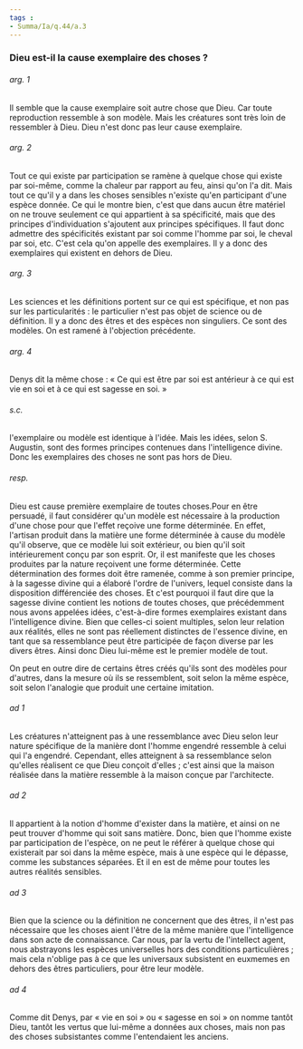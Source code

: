 ```yaml
---
tags : 
- Summa/Ia/q.44/a.3
---
```


### Dieu est-il la cause exemplaire des choses ?

###### arg. 1
Il semble que la cause exemplaire soit autre chose que Dieu. Car toute reproduction ressemble à son modèle. Mais les créatures sont très loin de ressembler à Dieu. Dieu n'est donc pas leur cause exemplaire. 

###### arg. 2
Tout ce qui existe par participation se ramène à quelque chose qui existe par soi-même, comme la chaleur par rapport au feu, ainsi qu'on l'a dit. Mais tout ce qu'il y a dans les choses sensibles n'existe qu'en participant d'une espèce donnée. Ce qui le montre bien, c'est que dans aucun être matériel on ne trouve seulement ce qui appartient à sa spécificité, mais que des principes d'individuation s'ajoutent aux principes spécifiques. Il faut donc admettre des spécificités existant par soi comme l'homme par soi, le cheval par soi, etc. C'est cela qu'on appelle des exemplaires. Il y a donc des exemplaires qui existent en dehors de Dieu. 

###### arg. 3
Les sciences et les définitions portent sur ce qui est spécifique, et non pas sur les particularités : le particulier n'est pas objet de science ou de définition. Il y a donc des êtres et des espèces non singuliers. Ce sont des modèles. On est ramené à l'objection précédente. 

###### arg. 4
Denys dit la même chose : « Ce qui est être par soi est antérieur à ce qui est vie en soi et à ce qui est sagesse en soi. » 

###### s.c.
l'exemplaire ou modèle est identique à l'idée. Mais les idées, selon S. Augustin, sont des formes principes contenues dans l'intelligence divine. Donc les exemplaires des choses ne sont pas hors de Dieu. 

###### resp.
Dieu est cause première exemplaire de toutes choses.Pour en être persuadé, il faut considérer qu'un modèle est nécessaire à la production d'une chose pour que l'effet reçoive une forme déterminée. En effet, l'artisan produit dans la matière une forme déterminée à cause du modèle qu'il observe, que ce modèle lui soit extérieur, ou bien qu'il soit intérieurement conçu par son esprit. Or, il est manifeste que les choses produites par la nature reçoivent une forme déterminée. Cette détermination des formes doit être ramenée, comme à son premier principe, à la sagesse divine qui a élaboré l'ordre de l'univers, lequel consiste dans la disposition différenciée des choses. Et c'est pourquoi il faut dire que la sagesse divine contient les notions de toutes choses, que précédemment nous avons appelées idées, c'est-à-dire formes exemplaires existant dans l'intelligence divine. Bien que celles-ci soient multiples, selon leur relation aux réalités, elles ne sont pas réellement distinctes de l'essence divine, en tant que sa ressemblance peut être participée de façon diverse par les divers êtres. Ainsi donc Dieu lui-même est le premier modèle de tout. 

On peut en outre dire de certains êtres créés qu'ils sont des modèles pour d'autres, dans la mesure où ils se ressemblent, soit selon la même espèce, soit selon l'analogie que produit une certaine imitation. 

###### ad 1
Les créatures n'atteignent pas à une ressemblance avec Dieu selon leur nature spécifique de la manière dont l'homme engendré ressemble à celui qui l'a engendré. Cependant, elles atteignent à sa ressemblance selon qu'elles réalisent ce que Dieu conçoit d'elles ; c'est ainsi que la maison réalisée dans la matière ressemble à la maison conçue par l'architecte. 

###### ad 2
Il appartient à la notion d'homme d'exister dans la matière, et ainsi on ne peut trouver d'homme qui soit sans matière. Donc, bien que l'homme existe par participation de l'espèce, on ne peut le référer à quelque chose qui existerait par soi dans la même espèce, mais à une espèce qui le dépasse, comme les substances séparées. Et il en est de même pour toutes les autres réalités sensibles. 

###### ad 3
Bien que la science ou la définition ne concernent que des êtres, il n'est pas nécessaire que les choses aient l'être de la même manière que l'intelligence dans son acte de connaissance. Car nous, par la vertu de l'intellect agent, nous abstrayons les espèces universelles hors des conditions particulières ; mais cela n'oblige pas à ce que les universaux subsistent en euxmemes en dehors des êtres particuliers, pour être leur modèle. 

###### ad 4
Comme dit Denys, par « vie en soi » ou « sagesse en soi » on nomme tantôt Dieu, tantôt les vertus que lui-même a données aux choses, mais non pas des choses subsistantes comme l'entendaient les anciens. 



